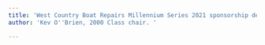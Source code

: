 ```yaml
---
title: 'West Country Boat Repairs Millennium Series 2021 sponsorship details announced. '
author: 'Kev O''Brien, 2000 Class chair. '

---
```

